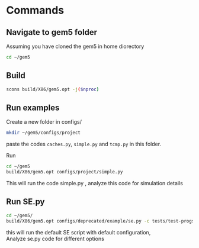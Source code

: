 # Commands

## Navigate to gem5 folder
Assuming you have cloned the gem5 in home diorectory
```sh
cd ~/gem5
```

## Build
```sh
scons build/X86/gem5.opt -j($nproc)
```

## Run examples
Create a new folder in configs/
```sh
mkdir ~/gem5/configs/project
```
paste the codes `caches.py`, `simple.py` and `tcmp.py` in this folder.

Run
```sh
cd ~/gem5
build/X86/gem5.opt configs/project/simple.py
```
This will run the code simple.py , analyze this code for simulation details

## Run SE.py
```sh
cd ~/gem5/
build/X86/gem5.opt configs/deprecated/example/se.py -c tests/test-progs/hello/bin/x86/linux/hello
```
this will run the default SE script with default configuration, <br>
Analyze se.py code for different options
